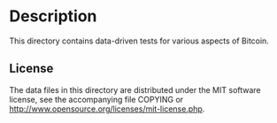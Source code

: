 Description
===========

This directory contains data-driven tests for various aspects of Bitcoin.

License
--------

The data files in this directory are distributed under the MIT software
license, see the accompanying file COPYING or
http://www.opensource.org/licenses/mit-license.php.
